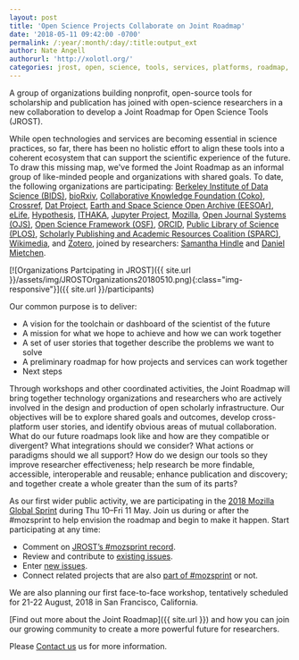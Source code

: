 ```yaml
---
layout: post
title: 'Open Science Projects Collaborate on Joint Roadmap'
date: '2018-05-11 09:42:00 -0700'
permalink: /:year/:month/:day/:title:output_ext
author: Nate Angell
authorurl: 'http://xolotl.org/'
categories: jrost, open, science, tools, services, platforms, roadmap, integration
---
```


A group of organizations building nonprofit, open-source tools for scholarship and publication has joined with open-science researchers in a new collaboration to develop a Joint Roadmap for Open Science Tools (JROST).

While open technologies and services are becoming essential in science practices, so far, there has been no holistic effort to align these tools into a coherent ecosystem that can support the scientific experience of the future. To draw this missing map, we've formed the Joint Roadmap as an informal group of like-minded people and organizations with shared goals. To date, the following organizations are participating: [Berkeley Institute of Data Science (BIDS)](https://bids.berkeley.edu/), [bioRxiv](https://www.biorxiv.org/), [Collaborative Knowledge Foundation (Coko)](https://coko.foundation/), [Crossref](https://www.crossref.org/), [Dat Project](https://datproject.org/), [Earth and Space Science Open Archive (EESOAr)](https://www.essoar.org/), [eLife](https://elifesciences.org/), [Hypothesis](https://web.hypothes.is/), [ITHAKA](https://www.ithaka.org/), [Jupyter Project](http://jupyter.org/), [Mozilla](https://mozilla.org/), [Open Journal Systems (OJS)](https://pkp.sfu.ca/ojs/), [Open Science Framework (OSF)](https://osf.io/), [ORCID](https://orcid.org/), [Public Library of Science (PLOS)](https://www.plos.org/), [Scholarly Publishing and Academic Resources Coalition (SPARC)](https://sparcopen.org/), [Wikimedia](https://www.wikimedia.org/), and [Zotero](https://www.zotero.org/), joined by researchers: [Samantha Hindle](https://twitter.com/hindlesamantha) and [Daniel Mietchen](https://dsi.virginia.edu/people/daniel-mietchen).

[![Organizations Partcipating in JROST]({{ site.url }}/assets/img/JROSTOrganizations20180510.png){:class="img-responsive"}]({{ site.url }}/participants)

Our common purpose is to deliver:
* A vision for the toolchain or dashboard of the scientist of the future
* A mission for what we hope to achieve and how we can work together
* A set of user stories that together describe the problems we want to solve
* A preliminary roadmap for how projects and services can work together
* Next steps

Through workshops and other coordinated activities, the Joint Roadmap will bring together technology organizations and researchers who are actively involved in the design and production of open scholarly infrastructure. Our objectives will be to explore shared goals and outcomes, develop cross-platform user stories, and identify obvious areas of mutual collaboration. What do our future roadmaps look like and how are they compatible or divergent? What integrations should we consider? What actions or paradigms should we all support? How do we design our tools so they improve researcher effectiveness; help research be more findable, accessible, interoperable and reusable; enhance publication and discovery; and together create a whole greater than the sum of its parts?

As our first wider public activity, we are participating in the [2018 Mozilla Global Sprint](https://github.com/OpenScienceRoadmap/mozilla-sprint-2018) during Thu 10–Fri 11 May. Join us during or after the #mozsprint to help envision the roadmap and begin to make it happen. Start participating at any time:
* Comment on [JROST’s #mozsprint record](https://github.com/mozilla/global-sprint/issues/285).
* Review and contribute to [existing issues](https://github.com/OpenScienceRoadmap/mozilla-sprint-2018/issues).
* Enter [new issues](https://github.com/OpenScienceRoadmap/mozilla-sprint-2018/issues/new).
* Connect related projects that are also [part of #mozsprint](https://foundation.mozilla.org/opportunity/global-sprint/2018-projects/) or not.

We are also planning our first face-to-face workshop, tentatively scheduled for 21-22 August, 2018 in San Francisco, California.

[Find out more about the Joint Roadmap]({{ site.url }}) and how you can join our growing community to create a more powerful future for researchers.

Please [Contact us](mailto:info@jrost.org) us for more information.
